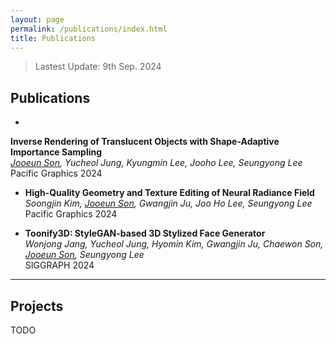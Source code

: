 ```yaml
---
layout: page
permalink: /publications/index.html
title: Publications
---
```


> Lastest Update: 9th Sep. 2024

## Publications
- 
<!-- - <img src="https://caihanlin.com/caihanlin.jpg" class="floatpic" width="360" height="360"> -->
 **Inverse Rendering of Translucent Objects with Shape-Adaptive Importance Sampling** <br>
*<u>Jooeun Son</u>, Yucheol Jung, Kyungmin Lee, Jooho Lee, Seungyong Lee*<br>
Pacific Graphics 2024
  <!-- <br> -->
- **High-Quality Geometry and Texture Editing of Neural Radiance Field** <br>
*Soongjin Kim, <u>Jooeun Son</u>, Gwangjin Ju, Joo Ho Lee, Seungyong Lee*<br>
Pacific Graphics 2024

- **Toonify3D: StyleGAN-based 3D Stylized Face Generator** <br>
*Wonjong Jang, Yucheol Jung, Hyomin Kim, Gwangjin Ju, Chaewon Son, <u>Jooeun Son</u>, Seungyong Lee*<br>
SIGGRAPH 2024

---
## Projects
TODO

<!-- - [Securing Billion Bluetooth Devices leveraging Learning-based Techniques](https://www.researchgate.net/publication/378144932)<br>*Final year project (FYP).*<br>**Hanlin Cai** (Advisors: Zhezhuang Xu, Tozammel Hossain)<br>AAAI Conference on Artificial Intelligence. Undergraduate Consortium ([AAAI 2024 UC](https://aaai.org/aaai-conference/undergraduate-consortium-program/))<br>Vancouver, Canada. February, 2024. -->

  <br>
